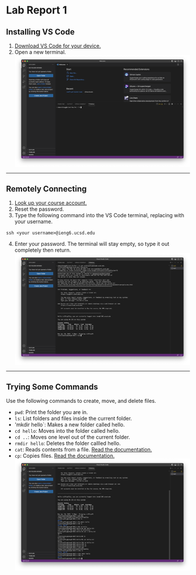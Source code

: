# Lab Report 1

## Installing VS Code
1. [Download VS Code for your device.](https://code.visualstudio.com/download)
2. Open a new terminal.
![Image](terminal.png)
---
## Remotely Connecting
1. [Look up your course account.](https://sdacs.ucsd.edu/~icc/index.php)
2. Reset the password.
3. Type the following command into the VS Code terminal, replacing <your username> with your username.
```
ssh <your username>@ieng6.ucsd.edu
```
4. Enter your password. The terminal will stay empty, so type it out completely then return.
![Image](login.png)
---
## Trying Some Commands
Use the following commands to create, move, and delete files.
* `pwd`: Print the folder you are in.
* `ls`: List folders and files inside the current folder.
* 'mkdir hello`: Makes a new folder called hello.
* `cd hello`: Moves into the folder called hello.
* `cd ..`: Moves one level out of the current folder.
* `rmdir hello`: Deletes the folder callled hello.
* `cat`: Reads contents from a file. [Read the documentation.](https://www.geeksforgeeks.org/cat-command-in-linux-with-examples/)
* `cp`: Copies files. [Read the documentation.](https://www.geeksforgeeks.org/cp-command-linux-examples/)
![Image](commands.png)
  

